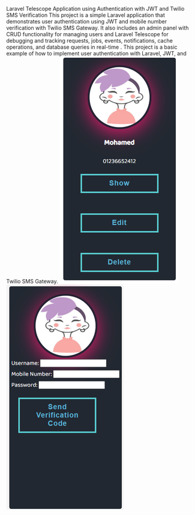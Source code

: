 Laravel Telescope Application using Authentication with JWT and Twilio SMS Verification This project is a simple Laravel
application that demonstrates user authentication using JWT and mobile number verification with Twilio SMS Gateway. It
also includes an admin panel with CRUD functionality for managing users and Laravel Telescope for debugging and
tracking requests, jobs, events, notifications, cache operations, and database queries in real-time . This project is a basic
example of how to implement user authentication with Laravel, JWT, and Twilio SMS Gateway.
![user](https://github.com/Mohammed-Mahmmud/Twilio-Task/blob/main/user.png)
![new user](https://github.com/Mohammed-Mahmmud/Twilio-Task/blob/main/new-user.png)
